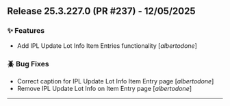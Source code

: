 ## Release 25.3.227.0 (PR #237) - 12/05/2025
### ✨ Features
  * Add IPL Update Lot Info Item Entries functionality [*albertodone*]

### 🪲 Bug Fixes
  * Correct caption for IPL Update Lot Info Item Entry page [*albertodone*]
  * Remove IPL Update Lot Info on Item Entry page [*albertodone*]

---

